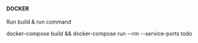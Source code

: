 <h4>DOCKER</h4>
<p>Run build & run command</p>
<quote>docker-compose build && docker-compose run --rm --service-ports todo</quote>
